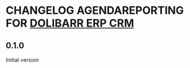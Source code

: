 # CHANGELOG AGENDAREPORTING FOR [DOLIBARR ERP CRM](https://www.dolibarr.org)

## 0.1.0

Initial version
